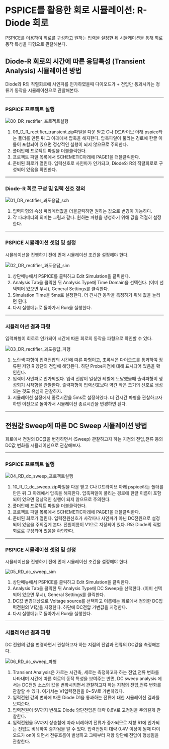 
# PSPICE를 활용한 회로 시뮬레이션: R-Diode 회로

PSPICE를 이용하여 회로를 구성하고 원하는 입력을 설정한 뒤 시뮬레이션을 통해 회로 동작 특성을 파형으로 관찰해본다. 

## Diode-R 회로의 시간에 따른 응답특성 (Transient Analysis) 시뮬레이션 방법

Diode와 R의 직렬회로에 사인파를 인가하였을때 다이오드가 + 전압만 통과시키는 정류기 동작을 시뮬레이션으로 관찰해본다.

--------------------
### PSPICE 프로젝트 실행

![00_DR_rectifier_프로젝트실행](./images/00_DR_rectifier_프로젝트실행.jpg)

1. 09_D_R_rectifier_transient.zip파일을 다운 받고 C나 D드라이브 아래 pspice라는 폴더를 만든 뒤 그 아래에서 압축을 해지한다. 압축파일이 풀리는 경로에 한글 이름이 포함되어 있으면 정상적인 실행이 되지 않으므로 주의한다.
2. 폴더안에 프로젝트 파일을 더블클릭한다.
3. 프로젝트 파일 목록에서 SCHEMETIC아래에 PAGE1을 더블클릭한다.
4. 준비된 회로가 열린다. 입력신호로 사인파가 인가되고, Diode와 R의 직렬회로로 구성되어 있음을 확인한다.

----------------------
### Diode-R 회로 구성 및 입력 신호 정의

![01_DR_rectifier_과도응답_sch](./images/01_DR_rectifier_과도응답_sch.jpg)

1. 입력파형의 속성 파라메터값을 더블클릭하면 원하는 값으로 변경이 가능하다.
2. 각 파라메터의 의미는 그림과 같다. 원하는 파형을 생성하기 위해 값을 적절히 설정한다.

----------------------
### PSPICE 시뮬레이션 셋업 및 설정

시뮬레이션을 진행하기 전에 먼저 시뮬레이션 조건을 설정해야 한다.

![02_DR_rectifier_과도응답_sim](./images/02_DR_rectifier_과도응답_sim.jpg)

1. 상단메뉴에서 PSPICE를 클릭하고 Edit Simulation을 클릭한다.
2. Analysis Tab을 클릭한 뒤 Analysis Type에 Time Domain을 선택한다. (이미 선택되어 있으면 무시), General Settings를 클릭한다.
3. Simulation Time을 5ms로 설정한다. 더 긴시간 동작을 측정하기 위해 값을 늘리면 된다.
4. 다시 실행메뉴로 돌아가서 Run을 실행한다.

-----------------------
### 시뮬레이션 결과 파형

입력파형이 회로로 인가되어 시간에 따른 회로의 동작을 파형으로 확인할 수 있다. 

![03_DR_rectifier_과도응답_파형](./images/03_DR_rectifier_과도응답_파형.jpg)

1. 노란색 파형이 입력전압의 시간에 따른 파형이고, 초록색은 다이오드를 통과하여 정류된 저항 R 양단의 전압에 해당된다. 하단 Probe지점에 대해 표시되어 있음을 확인한다. 
2. 입력이 사안파로 인가되었다. 입력 전압이 일정한 레벨에 도달했을때 출력파형이 생성되기 시작함을 관찰한다. 출력파형이 입력신호보다 약간 작은 크기의 신호로 생성되는 것도 유심히 관찰하자. 
3. 시뮬레이션 설정에서 종료시간을 5ms로 설정하였다. 더 긴시간 파형을 관찰하고자 하면 이전으로 돌아가서 시뮬레이션 종료시간을 변경하면 된다.

------------------------
## 전원값 Sweep에 따른 DC Sweep 시뮬레이션 방법

회로에서 전원의 DC값을 변경하면서 (Sweep) 관찰하고자 하는 지점의 전압,전류 등의 DC값 변화를 시뮬레이션으로 관찰해보자.

------------------------
### PSPICE 프로젝트 실행

![04_RD_dc_sweep_프로젝트실행](./images/04_RD_dc_sweep_프로젝트실행.jpg)

1. 10_R_D_dc_sweep.zip파일을 다운 받고 C나 D드라이브 아래 pspice라는 폴더를 만든 뒤 그 아래에서 압축을 해지한다. 압축파일이 풀리는 경로에 한글 이름이 포함되어 있으면 정상적인 실행이 되지 않으므로 주의한다.
2. 폴더안에 프로젝트 파일을 더블클릭한다.
3. 프로젝트 파일 목록에서 SCHEMETIC아래에 PAGE1을 더블클릭한다.
4. 준비된 회로가 열린다. 입력전원신호가 사각파나 사인파가 아닌 DC전원으로 설정되어 있음을 주의깊게 본다. 전원이름이 V1으로 지정되어 있다. R와 Diode의 직렬회로로 구성되어 있음을 확인한다. 

------------------------
### PSPICE 시뮬레이션 셋업 및 설정

시뮬레이션을 진행하기 전에 먼저 시뮬레이션 조건을 설정해야 한다.

![05_RD_dc_sweep_sim](./images/05_RD_dc_sweep_sim.jpg)

1. 상단메뉴에서 PSPICE를 클릭하고 Edit Simulation을 클릭한다.
2. Analysis Tab을 클릭한 뒤 Analysis Type에 DC Sweep을 선택한다. (이미 선택되어 있으면 무시), General Settings를 클릭한다.
3. DC값 변경대상으로 Voltage source를 선택하고 이름에는 회로에서 정의한 DC입력전원의 V1값을 지정한다. 하단에 DC전압 가변값을 지정한다.
4. 다시 실행메뉴로 돌아가서 Run을 실행한다.

------------------------
### 시뮬레이션 결과 파형

DC 전원의 값을 변경하면서 관찰하고자 하는 지점의 전압과 전류의 DC값을 측정해본다.

![06_RD_dc_sweep_파형](./images/06_RD_dc_sweep_파형.jpg)

1. Transient Analysis은 가로는 시간축, 세로는 측정하고자 하는 전압,전류 변화를 나타내며 시간에 따른 회로의 동작 특성을 보여주는 반면, DC sweep analysis 에서는 DC전원 소스의 값을 변화시키면서 관찰하고자 하는 지점의 전압,전류 변화를 관찰할 수 있다. 여기서는 V1입력전원을 0~5V로 가변하였다.
2. 입력전원 값의 변화에 따른 Diode D1을 통과하는 전류에 대한 시뮬레이션 결과를 보여준다.
3. 입력전원이 5V까지 변해도 Diode 양단전압은 대략 0.6V로 고정됨을 주의깊게 관찰한다.
4. 입력전원을 5V까지 상승함에 따라 비례하여 전류가 증가되므로 저항 R1에 인가되는 전압도 비례하여 증가됨을 알 수 있다. 입력전원이 대략 0.4V 이상이 될때 다이오드가  on이 되면서 전류흐름이 발생하고 그때부터 저항 양단에 전압이 형성됨을 관찰한다. 

